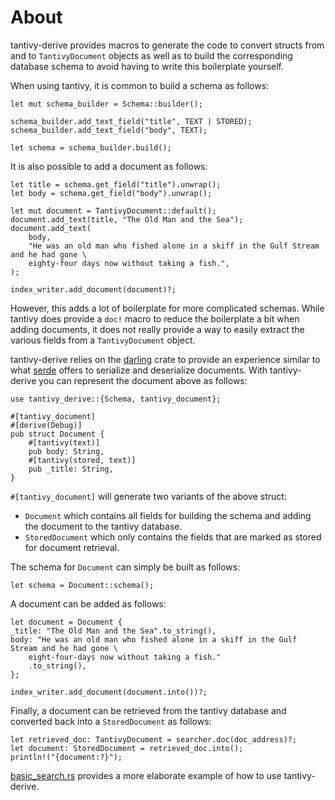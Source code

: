 # About

tantivy-derive provides macros to generate the code to convert structs from and to `TantivyDocument` objects as well as to build the corresponding database schema to avoid having to write this boilerplate yourself.

When using tantivy, it is common to build a schema as follows:

```
let mut schema_builder = Schema::builder();

schema_builder.add_text_field("title", TEXT | STORED);
schema_builder.add_text_field("body", TEXT);

let schema = schema_builder.build();
```

It is also possible to add a document as follows:

```
let title = schema.get_field("title").unwrap();
let body = schema.get_field("body").unwrap();

let mut document = TantivyDocument::default();
document.add_text(title, "The Old Man and the Sea");
document.add_text(
    body,
    "He was an old man who fished alone in a skiff in the Gulf Stream and he had gone \
    eighty-four days now without taking a fish.",
);

index_writer.add_document(document)?;
```

However, this adds a lot of boilerplate for more complicated schemas.
While tantivy does provide a `doc!` macro to reduce the boilerplate a bit when adding documents, it does not really provide a way to easily extract the various fields from a `TantivyDocument` object.

tantivy-derive relies on the [darling](https://crates.io/crates/darling) crate to provide an experience similar to what [serde](https://crates.io/crates/serde) offers to serialize and deserialize documents.
With tantivy-derive you can represent the document above as follows:

```
use tantivy_derive::{Schema, tantivy_document};

#[tantivy_document]
#[derive(Debug)]
pub struct Document {
    #[tantivy(text)]
    pub body: String,
    #[tantivy(stored, text)]
    pub _title: String,
}
```

`#[tantivy_document]` will generate two variants of the above struct:

 * `Document` which contains all fields for building the schema and adding the document to the tantivy database.
 * `StoredDocument` which only contains the fields that are marked as stored for document retrieval.

The schema for `Document` can simply be built as follows:

```
let schema = Document::schema();
```

A document can be added as follows:

```
let document = Document {
_title: "The Old Man and the Sea".to_string(),
body: "He was an old man who fished alone in a skiff in the Gulf Stream and he had gone \
    eight-four-days now without taking a fish."
    .to_string(),
};

index_writer.add_document(document.into())?;
```

Finally, a document can be retrieved from the tantivy database and converted back into a `StoredDocument` as follows:

```
let retrieved_doc: TantivyDocument = searcher.doc(doc_address)?;
let document: StoredDocument = retrieved_doc.into();
println!("{document:?}");
```

[basic\_search.rs](./examples/basic_search.rs) provides a more elaborate example of how to use tantivy-derive.
